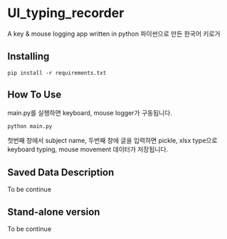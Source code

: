 # UI_typing_recorder

A key & mouse logging app written in python 
파이썬으로 만든 한국어 키로거

## Installing

```
pip install -r requirements.txt
```

## How To Use

main.py를 실행하면 keyboard, mouse logger가 구동됩니다. 

```python
python main.py
```
첫번째 창에서 subject name, 두번째 창에 글을 입력하면 pickle, xlsx type으로 keyboard typing, mouse movement 데이터가 저장됩니다. 

## Saved Data Description

To be continue

## Stand-alone version

To be continue




